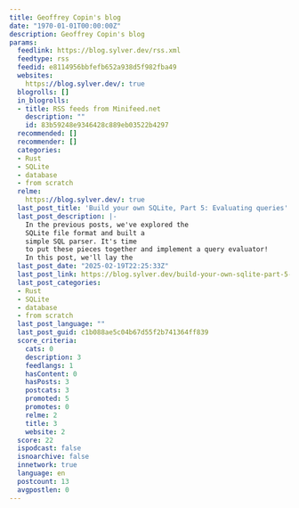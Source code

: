 ```yaml
---
title: Geoffrey Copin's blog
date: "1970-01-01T00:00:00Z"
description: Geoffrey Copin's blog
params:
  feedlink: https://blog.sylver.dev/rss.xml
  feedtype: rss
  feedid: e8114956bbfefb652a938d5f982fba49
  websites:
    https://blog.sylver.dev/: true
  blogrolls: []
  in_blogrolls:
  - title: RSS feeds from Minifeed.net
    description: ""
    id: 83b59248e9346428c889eb03522b4297
  recommended: []
  recommender: []
  categories:
  - Rust
  - SQLite
  - database
  - from scratch
  relme:
    https://blog.sylver.dev/: true
  last_post_title: 'Build your own SQLite, Part 5: Evaluating queries'
  last_post_description: |-
    In the previous posts, we've explored the
    SQLite file format and built a
    simple SQL parser. It's time
    to put these pieces together and implement a query evaluator!
    In this post, we'll lay the
  last_post_date: "2025-02-19T22:25:33Z"
  last_post_link: https://blog.sylver.dev/build-your-own-sqlite-part-5-evaluating-queries
  last_post_categories:
  - Rust
  - SQLite
  - database
  - from scratch
  last_post_language: ""
  last_post_guid: c1b088ae5c04b67d55f2b741364ff839
  score_criteria:
    cats: 0
    description: 3
    feedlangs: 1
    hasContent: 0
    hasPosts: 3
    postcats: 3
    promoted: 5
    promotes: 0
    relme: 2
    title: 3
    website: 2
  score: 22
  ispodcast: false
  isnoarchive: false
  innetwork: true
  language: en
  postcount: 13
  avgpostlen: 0
---
```

